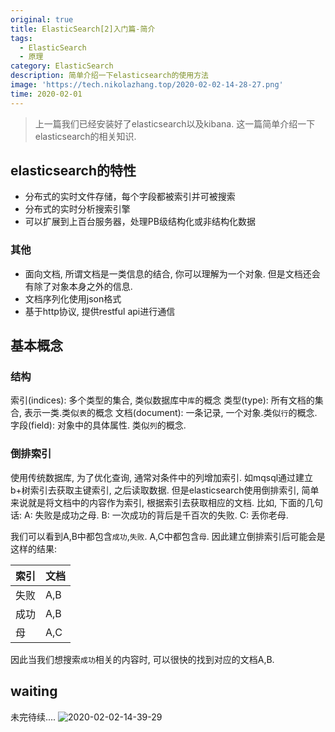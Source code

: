 ```yaml
---
original: true
title: ElasticSearch[2]入门篇-简介
tags:
  - ElasticSearch
  - 原理
category: ElasticSearch
description: 简单介绍一下elasticsearch的使用方法
image: 'https://tech.nikolazhang.top/2020-02-02-14-28-27.png'
time: 2020-02-01
---
```


> 上一篇我们已经安装好了elasticsearch以及kibana. 这一篇简单介绍一下elasticsearch的相关知识.

## elasticsearch的特性

- 分布式的实时文件存储，每个字段都被索引并可被搜索
- 分布式的实时分析搜索引擎
- 可以扩展到上百台服务器，处理PB级结构化或非结构化数据

### 其他

- 面向文档, 所谓文档是一类信息的结合, 你可以理解为一个对象. 但是文档还会有除了对象本身之外的信息.
- 文档序列化使用json格式
- 基于http协议, 提供restful api进行通信

## 基本概念

### 结构

索引(indices): 多个类型的集合, 类似数据库中`库`的概念
类型(type): 所有文档的集合, 表示一类.类似`表`的概念
文档(document): 一条记录, 一个对象.类似`行`的概念.
字段(field): 对象中的具体属性. 类似`列`的概念.

### 倒排索引

使用传统数据库, 为了优化查询, 通常对条件中的列增加索引. 如mqsql通过建立b+树索引去获取主键索引, 之后读取数据.
但是elasticsearch使用倒排索引, 简单来说就是将文档中的内容作为索引, 根据索引去获取相应的文档.
比如, 下面的几句话:
A: 失败是成功之母.
B: 一次成功的背后是千百次的失败.
C: 丢你老母.

我们可以看到A,B中都包含`成功`,`失败`. A,C中都包含`母`.
因此建立倒排索引后可能会是这样的结果:

| 索引 | 文档 |
| ---- | ---- |
| 失败 | A,B  |
| 成功 | A,B  |
| 母   | A,C  |

因此当我们想搜索`成功`相关的内容时, 可以很快的找到对应的文档A,B.

## waiting

未完待续....
![2020-02-02-14-39-29](https://tech.nikolazhang.top/2020-02-02-14-39-29.png)
